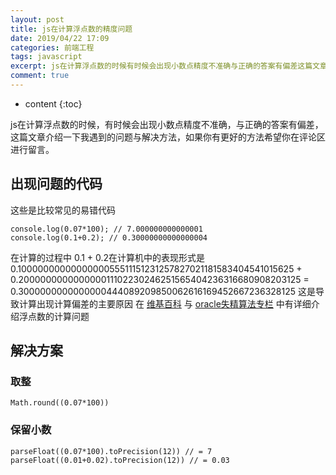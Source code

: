 ```yaml
---
layout: post
title: js在计算浮点数的精度问题
date: 2019/04/22 17:09
categories: 前端工程
tags: javascript
excerpt: js在计算浮点数的时候有时候会出现小数点精度不准确与正确的答案有偏差这篇文章介绍一下我遇到的问题与解决方法如果你有更好的方法希望你在评论区进行留言h2出现问题的代码h2这些是比较常见的易错代码precodeclasslanguagejavascriptconsolelog0071007000000000000001consolelog0102030000000000000004codepre在计算
comment: true
---
```


* content
{:toc}

js在计算浮点数的时候，有时候会出现小数点精度不准确，与正确的答案有偏差，这篇文章介绍一下我遇到的问题与解决方法，如果你有更好的方法希望你在评论区进行留言。

## 出现问题的代码

这些是比较常见的易错代码

    
    
    console.log(0.07*100); // 7.000000000000001  
    console.log(0.1+0.2); // 0.30000000000000004
    

在计算的过程中 0.1 +
0.2在计算机中的表现形式是0.1000000000000000055511151231257827021181583404541015625 +
0.200000000000000011102230246251565404236316680908203125 =
0.3000000000000000444089209850062616169452667236328125 这是导致计算出现计算偏差的主要原因 在
[维基百科](https://en.wikipedia.org/wiki/IEEE_floating_point#Basic_formats) 与
[oracle失精算法专栏](http://docs.oracle.com/cd/E19957-01/806-3568/ncg_goldberg.html)
中有详细介绍浮点数的计算问题

## 解决方案

### 取整

    
    
    Math.round((0.07*100))
    

### 保留小数

    
    
    parseFloat((0.07*100).toPrecision(12)) // = 7  
    parseFloat((0.01+0.02).toPrecision(12)) // = 0.03
    


    